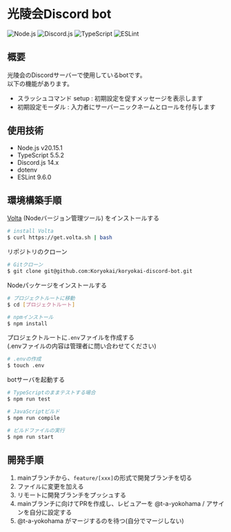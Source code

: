 # 光陵会Discord bot

![Node.js](https://img.shields.io/badge/-Node.js-339933.svg?logo=node.js&style=popout)
![Discord.js](https://img.shields.io/badge/-Discord-7289DA.svg?logo=discord&style=popout)
![TypeScript](https://img.shields.io/badge/-TypeScript-44BDFF.svg?logo=typescript&style=popout)
![ESLint](https://img.shields.io/badge/-ESLint-4B32C3.svg?logo=eslint&style=popout)

## 概要

光陵会のDiscordサーバーで使用しているbotです。  
以下の機能があります。  

- スラッシュコマンド setup : 初期設定を促すメッセージを表示します
- 初期設定モーダル : 入力者にサーバーニックネームとロールを付与します

## 使用技術

- Node.js v20.15.1
- TypeScript 5.5.2
- Discord.js 14.x
- dotenv
- ESLint 9.6.0

## 環境構築手順

[Volta](https://volta.sh/) (Nodeバージョン管理ツール) をインストールする

```bash
# install Volta
$ curl https://get.volta.sh | bash
```

リポジトリのクローン

```bash
# Gitクローン
$ git clone git@github.com:Koryokai/koryokai-discord-bot.git
```

Nodeパッケージをインストールする

```bash
# プロジェクトルートに移動
$ cd [プロジェクトルート]

# npmインストール
$ npm install
```

プロジェクトルートに`.env`ファイルを作成する  
(.envファイルの内容は管理者に問い合わせてください)

```bash
# .envの作成
$ touch .env
```

botサーバを起動する

```bash
# TypeScriptのままテストする場合
$ npm run test

# JavaScriptビルド
$ npm run compile

# ビルドファイルの実行
$ npm run start
```

## 開発手順

1. mainブランチから、`feature/[xxx]`の形式で開発ブランチを切る
2. ファイルに変更を加える
3. リモートに開発ブランチをプッシュする
4. mainブランチに向けてPRを作成し、レビュアーを @t-a-yokohama / アサインを自分に設定する
5. @t-a-yokohama がマージするのを待つ(自分でマージしない)
